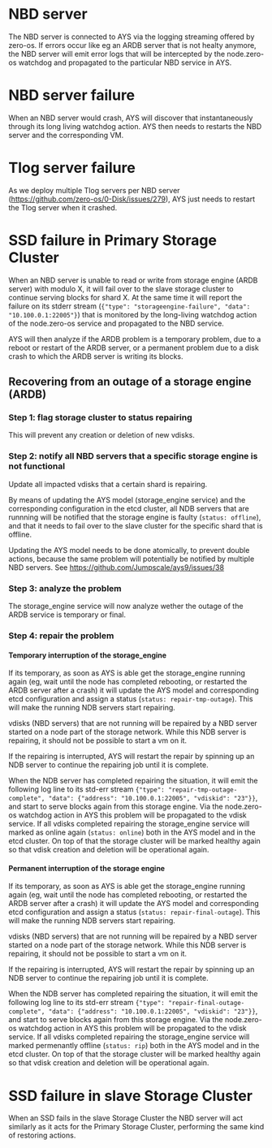 # NBD server
The NBD server is connected to AYS via the logging streaming offered by zero-os. If errors occur like eg an ARDB server that is not healty anymore, the NBD server will emit error logs that will be intercepted by the node.zero-os watchdog and propagated to the particular NBD service in AYS.

# NBD server failure
When an NBD server would crash, AYS will discover that instantaneously through its long living watchdog action.
AYS then needs to restarts the NBD server and the corresponding VM.

# Tlog server failure
As we deploy multiple Tlog servers per NBD server (https://github.com/zero-os/0-Disk/issues/279), AYS just needs to restart the Tlog server when it crashed.

# SSD failure in Primary Storage Cluster
When an NBD server is unable to read or write from storage engine (ARDB server) with modulo X, it will fail over to the slave storage cluster to continue serving blocks for shard X. At the same time it will report the failure on its stderr stream (```{"type": "storageengine-failure", "data": "10.100.0.1:22005"}```) that is monitored by the long-living watchdog action of the node.zero-os service and propagated to the NBD service.

AYS will then analyze if the ARDB problem is a temporary problem, due to a reboot or restart of the ARDB server, or a permanent problem due to a disk crash to which the ARDB server is writing its blocks.

## Recovering from an outage of a storage engine (ARDB)

### Step 1: flag storage cluster to status repairing
This will prevent any creation or deletion of new vdisks.

### Step 2: notify all NBD servers that a specific storage engine is not functional
Update all impacted vdisks that a certain shard is repairing.

By means of updating the AYS model (storage_engine service) and the corresponding configuration in the etcd cluster, all NDB servers that are runnning will be notified that the storage engine is faulty (```status: offline```), and that it needs to fail over to the slave cluster for the specific shard that is offline.

Updating the AYS model needs to be done atomically, to prevent double actions, because the same problem will potentially be notified by multiple NBD servers. See https://github.com/Jumpscale/ays9/issues/38

### Step 3: analyze the problem
The storage_engine service will now analyze wether the outage of the ARDB service is temporary or final. 

### Step 4: repair the problem

#### Temporary interruption of the storage_engine
If its temporary, as soon as AYS is able get the storage_engine running again (eg, wait until the node has completed rebooting, or restarted the ARDB server after a crash) it will update the AYS model and corresponding etcd configuration and assign a status (```status: repair-tmp-outage```). This will make the running NDB servers start repairing. 

vdisks (NBD servers) that are not running will be repaired by a NBD server started on a node part of the storage network. While this NDB server is repairing, it should not be possible to start a vm on it.

If the repairing is interrupted, AYS will restart the repair by spinning up an NDB server to continue the repairing job until it is complete.

When the NDB server has completed repairing the situation, it will emit the following log line to its std-err stream ```{"type": "repair-tmp-outage-complete", "data": {"address": "10.100.0.1:22005", "vdiskid": "23"}}```, and start to serve blocks again from this storage engine. Via the node.zero-os watchdog action in AYS this problem will be propagated to the vdisk service. If all vdisks completed repairing the storage_engine service will marked as online again (```status: online```) both in the AYS model and in the etcd cluster. On top of that the storage cluster will be marked healthy again so that vdisk creation and deletion will be operational again.

#### Permanent interruption of the storage engine
If its temporary, as soon as AYS is able get the storage_engine running again (eg, wait until the node has completed rebooting, or restarted the ARDB server after a crash) it will update the AYS model and corresponding etcd configuration and assign a status (```status: repair-final-outage```). This will make the running NDB servers start repairing. 

vdisks (NBD servers) that are not running will be repaired by a NBD server started on a node part of the storage network. While this NDB server is repairing, it should not be possible to start a vm on it.

If the repairing is interrupted, AYS will restart the repair by spinning up an NDB server to continue the repairing job until it is complete.

When the NDB server has completed repairing the situation, it will emit the following log line to its std-err stream ```{"type": "repair-final-outage-complete", "data": {"address": "10.100.0.1:22005", "vdiskid": "23"}}```, and start to serve blocks again from this storage engine. Via the node.zero-os watchdog action in AYS this problem will be propagated to the vdisk service. If all vdisks completed repairing the storage_engine service will marked permenantly offline (```status: rip```) both in the AYS model and in the etcd cluster. On top of that the storage cluster will be marked healthy again so that vdisk creation and deletion will be operational again.

# SSD failure in slave Storage Cluster
When an SSD fails in the slave Storage Cluster the NBD server will act similarly as it acts for the Primary Storage Cluster, performing the same kind of restoring actions.
